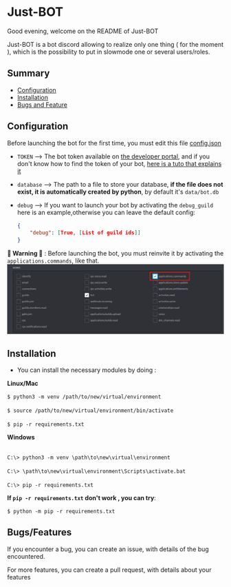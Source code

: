 # Just-BOT

[invite img]:img/invite_option.png

Good evening, welcome on the README of Just-BOT

Just-BOT is a bot discord allowing to realize only one thing ( for the moment ), which is the possibility to put in slowmode one or several users/roles.    


## Summary

- [Configuration](https://github.com/gamingdy/Just-BOT#configuration)
- [Installation](https://github.com/gamingdy/Just-BOT#installation)
- [Bugs and Feature](https://github.com/gamingdy/Just-BOT#bugsfeatures)

## Configuration

Before launching the bot for the first time, you must edit this file [config.json](https://github.com/gamingdy/Just-BOT/blob/main/config.json)

- `TOKEN`  --> The bot token available on [the developer portal](https://discord.com/developers/applications), and if you don't know how to find the token of your bot, [here is a tuto that explains it](https://docs.discordbotstudio.org/setting-up-dbs/finding-your-bot-token)

- `database` --> The path to a file to store your database, **if the file does not exist, it is automatically created by python**, by default it's `data/bot.db`

- `debug` --> If you want to launch your bot by activating the `debug_guild` here is an example,otherwise you can leave the default config:
    ```json
    {
        "debug": [True, [List of guild ids]]
    }
    ```

**🚨 Warning 🚨** : Before launching the bot, you must reinvite it by activating the `applications.commands`, like that.
![invite img]

## Installation

 - You can install the necessary modules by doing :

**Linux/Mac** 
```
$ python3 -m venv /path/to/new/virtual/environment

$ source /path/to/new/virtual/environment/bin/activate

$ pip -r requirements.txt
```

**Windows**
```
	
C:\> python3 -m venv \path\to\new\virtual\environment
	
C:\> \path\to\new\virtual\environment\Scripts\activate.bat
	
C:\> pip -r requirements.txt
```

**If `pip -r requirements.txt` don't work , you can try**:
```
$ python -m pip -r requirements.txt
```

## Bugs/Features

If you encounter a bug, you can create an issue, with details of the bug encountered.

For more features, you can create a pull request, with details about your features